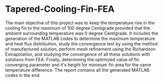 # Tapered-Cooling-Fin-FEA
The main objective of this project was to keep the temperature rise in the cooling fin to the maximum of 100 degree Centigrade provided
that the ambient surrounding temperature was 0 degree Centigrade. It includes the generation of the MATLAB codes to determine the 
maximum temperature and heat flux distribution, study the convergence test by using the method of manufactured solution, perform mesh
refinement using the Richardson Extrapolation, and studying the convergence of all these solutions with solutions from FEA. Finally, 
determining the optimized value of fin converging parameter and it's height for minimum fin area for the same temperature difference.
The report contains all the generated MATLAB codes in the end.
